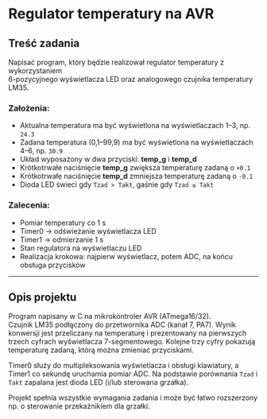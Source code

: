 # Regulator temperatury na AVR

## Treść zadania
Napisać program, który będzie realizował regulator temperatury z wykorzystaniem  
6-pozycyjnego wyświetlacza LED oraz analogowego czujnika temperatury LM35.  

### Założenia:
- Aktualna temperatura ma być wyświetlona na wyświetlaczach 1–3, np. `24.3`
- Zadana temperatura (0,1–99,9) ma być wyświetlona na wyświetlaczach 4–6, np. `30.9`
- Układ wyposażony w dwa przyciski: **temp_g** i **temp_d**
- Krótkotrwałe naciśnięcie **temp_g** zwiększa temperaturę zadaną o `+0.1`
- Krótkotrwałe naciśnięcie **temp_d** zmniejsza temperaturę zadaną o `-0.1`
- Dioda LED świeci gdy `Tzad > Takt`, gaśnie gdy `Tzad ≤ Takt`

### Zalecenia:
- Pomiar temperatury co 1 s  
- Timer0 → odświeżanie wyświetlacza LED  
- Timer1 → odmierzanie 1 s  
- Stan regulatora na wyświetlaczu LED  
- Realizacja krokowa: najpierw wyświetlacz, potem ADC, na końcu obsługa przycisków  

---

## Opis projektu
Program napisany w C na mikrokontroler AVR (ATmega16/32).  
Czujnik LM35 podłączony do przetwornika ADC (kanał 7, PA7). Wynik konwersji jest przeliczany na temperaturę i prezentowany na pierwszych trzech cyfrach wyświetlacza 7-segmentowego. Kolejne trzy cyfry pokazują temperaturę zadaną, którą można zmieniać przyciskami.  

Timer0 służy do multipleksowania wyświetlacza i obsługi klawiatury, a Timer1 co sekundę uruchamia pomiar ADC. Na podstawie porównania `Tzad` i `Takt` zapalana jest dioda LED (i/lub sterowana grzałka).  

Projekt spełnia wszystkie wymagania zadania i może być łatwo rozszerzony np. o sterowanie przekaźnikiem dla grzałki.  
